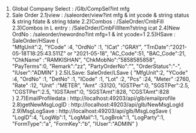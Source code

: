 ﻿1) Global Company Select : /Glb/CompSel?int mfg
2) Sale Order
	2.1)view : /saleorder/view?int mfg & int ycode & string status & string fdate & string tdate
	2.2)Combos : /SaleOrder/CmbFill
	2.3)Combos in L entry : /SaleOrder/CmbFillItem?string icat
	2.4)New OrdNo : /saleorder/newordno?int mfg=1 & int ycode=1
	2.5)HSave : SaleOrder/HSave	
			{	
				"MfgUnit":2,
				"YCode"	:4,
				"OrdNo"	:1,
				"ICat"	:"GRAY",
				"TrnDate":"2021-05-18T18:25:43.511Z" or "2021-05-18",
				"AC_Code":51,
				"BAC_Code":21,
				"ChkName" :"RAMKISHAN",
				"ChkMobNo":"5858585858",
				"PayTerms":0,
				"Remark":"zz",
				"PartyOrderNo":"",
				"OrderStatus":"-",
				"IUser":"ADMIN"
			}
	2.5)LSave: SaleOrder/LSave
			{
			"MfgUnit":2,
			"YCode"  :4,
			"OrdNo"  :1,
			"DetNo"  :1,
			"ICode"  :1,
			"Lot"	 :2,
			"Pcs"	 :24,
			"Meter"	 :2760,
			"Rate"	 :12,
			"Unit"	 :"METER",
			"Amt"	 :33120,
			"IGSTPer":0,
			"SGSTPer":2.5,
			"CGSTPer":2.5,
			"IGSTAmt":0,
			"SGSTAmt":828,
			"CGSTAmt":828			
			}
	2.7)EmailProfiledata : http://localhost:49203/api/glb/emailprofile
	2.8)getNewMsgLogID : http://localhost:49203/api/glb/NewMsgLogId
	2.9)MsgLogSave : http://localhost:49203/api/glb/MsgLogSave
			{
			"LogID":4, 
			"LogWp":1, 
			"LogMail":1,
			"LogBrok":1,
			"LogParty":1,
			"FormType":"a",
			"FormKey":"b",
			"IUser":"ADMIN"
			}